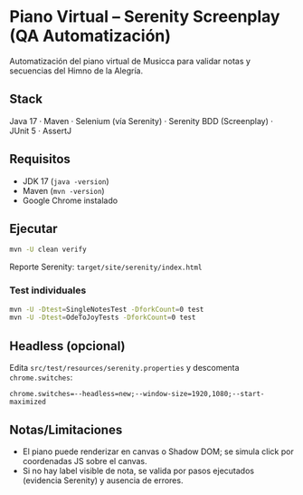 # Piano Virtual – Serenity Screenplay (QA Automatización)

Automatización del piano virtual de Musicca para validar notas y secuencias del Himno de la Alegría.

## Stack
Java 17 · Maven · Selenium (vía Serenity) · Serenity BDD (Screenplay) · JUnit 5 · AssertJ

## Requisitos
- JDK 17 (`java -version`)
- Maven (`mvn -version`)
- Google Chrome instalado

## Ejecutar
```bash
mvn -U clean verify
```
Reporte Serenity: `target/site/serenity/index.html`

### Test individuales
```bash
mvn -U -Dtest=SingleNotesTest -DforkCount=0 test
mvn -U -Dtest=OdeToJoyTests -DforkCount=0 test
```

## Headless (opcional)
Edita `src/test/resources/serenity.properties` y descomenta `chrome.switches`:
```
chrome.switches=--headless=new;--window-size=1920,1080;--start-maximized
```

## Notas/Limitaciones
- El piano puede renderizar en canvas o Shadow DOM; se simula click por coordenadas JS sobre el canvas.
- Si no hay label visible de nota, se valida por pasos ejecutados (evidencia Serenity) y ausencia de errores.
